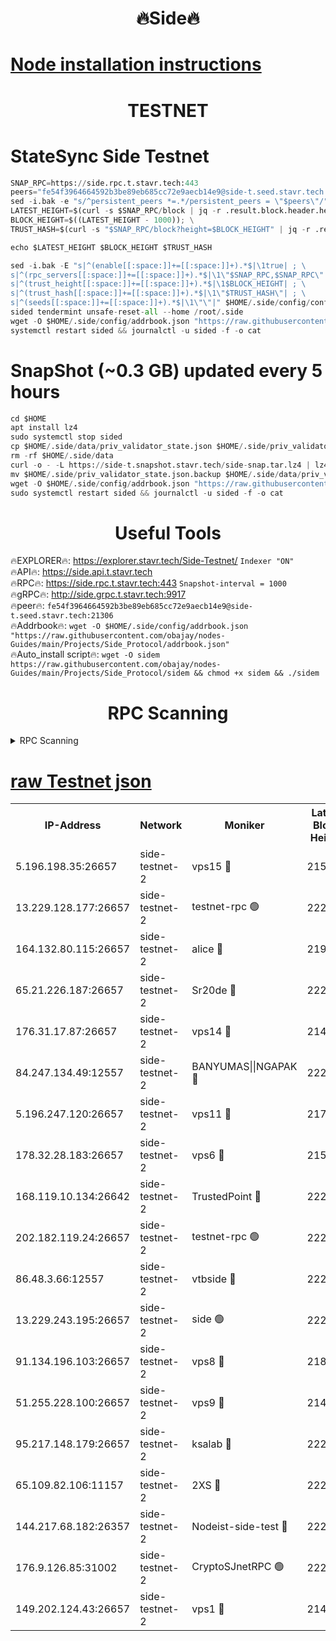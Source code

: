 <h1 align="center"> 🔥Side🔥</h1>

[Node installation instructions](https://github.com/obajay/nodes-Guides/tree/main/Projects/Side_Protocol)
=

<h1 align="center"> TESTNET</h1>

# StateSync Side Testnet
```python
SNAP_RPC=https://side.rpc.t.stavr.tech:443
peers="fe54f3964664592b3be89eb685cc72e9aecb14e9@side-t.seed.stavr.tech:21306"
sed -i.bak -e "s/^persistent_peers *=.*/persistent_peers = \"$peers\"/" $HOME/.side/config/config.toml
LATEST_HEIGHT=$(curl -s $SNAP_RPC/block | jq -r .result.block.header.height); \
BLOCK_HEIGHT=$((LATEST_HEIGHT - 1000)); \
TRUST_HASH=$(curl -s "$SNAP_RPC/block?height=$BLOCK_HEIGHT" | jq -r .result.block_id.hash)

echo $LATEST_HEIGHT $BLOCK_HEIGHT $TRUST_HASH

sed -i.bak -E "s|^(enable[[:space:]]+=[[:space:]]+).*$|\1true| ; \
s|^(rpc_servers[[:space:]]+=[[:space:]]+).*$|\1\"$SNAP_RPC,$SNAP_RPC\"| ; \
s|^(trust_height[[:space:]]+=[[:space:]]+).*$|\1$BLOCK_HEIGHT| ; \
s|^(trust_hash[[:space:]]+=[[:space:]]+).*$|\1\"$TRUST_HASH\"| ; \
s|^(seeds[[:space:]]+=[[:space:]]+).*$|\1\"\"|" $HOME/.side/config/config.toml
sided tendermint unsafe-reset-all --home /root/.side
wget -O $HOME/.side/config/addrbook.json "https://raw.githubusercontent.com/obajay/nodes-Guides/main/Projects/Side_Protocol/addrbook.json"
systemctl restart sided && journalctl -u sided -f -o cat
```
# SnapShot (~0.3 GB) updated every 5 hours
```python
cd $HOME
apt install lz4
sudo systemctl stop sided
cp $HOME/.side/data/priv_validator_state.json $HOME/.side/priv_validator_state.json.backup
rm -rf $HOME/.side/data
curl -o - -L https://side-t.snapshot.stavr.tech/side-snap.tar.lz4 | lz4 -c -d - | tar -x -C $HOME/.side --strip-components 2
mv $HOME/.side/priv_validator_state.json.backup $HOME/.side/data/priv_validator_state.json
wget -O $HOME/.side/config/addrbook.json "https://raw.githubusercontent.com/obajay/nodes-Guides/main/Projects/Side_Protocol/addrbook.json"
sudo systemctl restart sided && journalctl -u sided -f -o cat
```
 <h1 align="center"> Useful Tools</h1>
 
🔥EXPLORER🔥: https://explorer.stavr.tech/Side-Testnet/        `Indexer "ON"` \
🔥API🔥:      https://side.api.t.stavr.tech \
🔥RPC🔥:      https://side.rpc.t.stavr.tech:443              `Snapshot-interval = 1000` \
🔥gRPC🔥:     http://side.grpc.t.stavr.tech:9917 \
🔥peer🔥:     `fe54f3964664592b3be89eb685cc72e9aecb14e9@side-t.seed.stavr.tech:21306` \
🔥Addrbook🔥: ```wget -O $HOME/.side/config/addrbook.json "https://raw.githubusercontent.com/obajay/nodes-Guides/main/Projects/Side_Protocol/addrbook.json"``` \
🔥Auto_install script🔥:  `wget -O sidem https://raw.githubusercontent.com/obajay/nodes-Guides/main/Projects/Side_Protocol/sidem && chmod +x sidem && ./sidem`

<h1 align="center"> RPC Scanning</h1>

<details>
<summary>RPC Scanning</summary>

<h2 align="center"> We scan nodes in real time every 4 hours. And we provide the final result of RPC endpoints.
We cannot influence the operation of these nodes in any way. </h2>


```python
If Voting Power is higher than 0 --> then the Node is a validator of the network and may be subject to attack and be a potential threat to the chain.
```
```python
We marked such validators with a red symbol
```

</details>

[raw Testnet json](https://rpc-check.sidet.stavr.tech/sidet/rpc-sidet-result.json)
=


<table><tr><th>IP-Address</th><th>Network</th><th>Moniker</th><th>Latest Block Height</th><th>Earliest Block Height</th><th>Catching Up</th><th>Tx Index</th><th>Voting Power</th><th>Scan Time</th></tr><tr><td>5.196.198.35:26657</td><td>side-testnet-2</td><td>vps15 🔴</td><td>215120</td><td>1</td><td>False</td><td>on</td><td>107</td><td>2024-03-09T01:24:16.556384286UTC</td></tr><tr><td>13.229.128.177:26657</td><td>side-testnet-2</td><td>testnet-rpc 🟢</td><td>222958</td><td>1</td><td>False</td><td>on</td><td>0</td><td>2024-03-09T01:24:17.799258969UTC</td></tr><tr><td>164.132.80.115:26657</td><td>side-testnet-2</td><td>alice 🔴</td><td>219461</td><td>1</td><td>False</td><td>on</td><td>90</td><td>2024-03-09T01:24:18.671852021UTC</td></tr><tr><td>65.21.226.187:26657</td><td>side-testnet-2</td><td>Sr20de 🔴</td><td>222958</td><td>1</td><td>False</td><td>on</td><td>33915</td><td>2024-03-09T01:24:18.970286435UTC</td></tr><tr><td>176.31.17.87:26657</td><td>side-testnet-2</td><td>vps14 🔴</td><td>214794</td><td>1</td><td>False</td><td>on</td><td>90</td><td>2024-03-09T01:24:19.778260490UTC</td></tr><tr><td>84.247.134.49:12557</td><td>side-testnet-2</td><td>BANYUMAS||NGAPAK 🔴</td><td>222958</td><td>1</td><td>False</td><td>off</td><td>353</td><td>2024-03-09T01:24:20.093101532UTC</td></tr><tr><td>5.196.247.120:26657</td><td>side-testnet-2</td><td>vps11 🔴</td><td>217542</td><td>1</td><td>False</td><td>on</td><td>90</td><td>2024-03-09T01:24:23.007992616UTC</td></tr><tr><td>178.32.28.183:26657</td><td>side-testnet-2</td><td>vps6 🔴</td><td>215663</td><td>1</td><td>False</td><td>on</td><td>90</td><td>2024-03-09T01:24:29.979114042UTC</td></tr><tr><td>168.119.10.134:26642</td><td>side-testnet-2</td><td>TrustedPoint 🔴</td><td>222960</td><td>1</td><td>False</td><td>off</td><td>20033011</td><td>2024-03-09T01:24:32.568649647UTC</td></tr><tr><td>202.182.119.24:26657</td><td>side-testnet-2</td><td>testnet-rpc 🟢</td><td>222960</td><td>1</td><td>False</td><td>on</td><td>0</td><td>2024-03-09T01:24:33.774640934UTC</td></tr><tr><td>86.48.3.66:12557</td><td>side-testnet-2</td><td>vtbside 🔴</td><td>222961</td><td>1</td><td>False</td><td>off</td><td>36280</td><td>2024-03-09T01:24:36.133518422UTC</td></tr><tr><td>13.229.243.195:26657</td><td>side-testnet-2</td><td>side 🟢</td><td>222707</td><td>1</td><td>False</td><td>on</td><td>0</td><td>2024-03-09T01:24:38.022263879UTC</td></tr><tr><td>91.134.196.103:26657</td><td>side-testnet-2</td><td>vps8 🔴</td><td>218130</td><td>1</td><td>False</td><td>on</td><td>165</td><td>2024-03-09T01:24:45.657647749UTC</td></tr><tr><td>51.255.228.100:26657</td><td>side-testnet-2</td><td>vps9 🔴</td><td>214838</td><td>1</td><td>False</td><td>on</td><td>90</td><td>2024-03-09T01:24:49.485633620UTC</td></tr><tr><td>95.217.148.179:26657</td><td>side-testnet-2</td><td>ksalab 🔴</td><td>222960</td><td>6001</td><td>False</td><td>off</td><td>40989</td><td>2024-03-09T01:24:30.311683991UTC</td></tr><tr><td>65.109.82.106:11157</td><td>side-testnet-2</td><td>2XS 🔴</td><td>222957</td><td>10001</td><td>False</td><td>off</td><td>324</td><td>2024-03-09T01:24:13.672853055UTC</td></tr><tr><td>144.217.68.182:26357</td><td>side-testnet-2</td><td>Nodeist-side-test 🔴</td><td>222961</td><td>123001</td><td>False</td><td>off</td><td>20034530</td><td>2024-03-09T01:24:36.756903221UTC</td></tr><tr><td>176.9.126.85:31002</td><td>side-testnet-2</td><td>CryptoSJnetRPC 🟢</td><td>222961</td><td>159785</td><td>False</td><td>on</td><td>0</td><td>2024-03-09T01:24:44.685621532UTC</td></tr><tr><td>149.202.124.43:26657</td><td>side-testnet-2</td><td>vps1 🔴</td><td>214923</td><td>161001</td><td>False</td><td>on</td><td>90</td><td>2024-03-09T01:24:46.563243704UTC</td></tr></table>